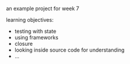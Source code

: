 an example project for week 7

learning objectives:
* testing with state
* using frameworks
* closure
* looking inside source code for understanding
* ...

